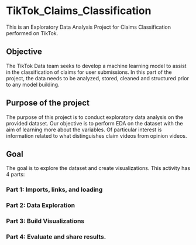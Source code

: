 # TikTok_Claims_Classification

This is an Exploratory Data Analysis Project for Claims Classification performed on TikTok.

## Objective

The TikTok Data team seeks to develop a machine learning model to assist in the classification of claims for user submissions. In this part of the project, the data needs to be analyzed, stored, cleaned and structured prior to any model building.

## Purpose of the project

The purpose of this project is to conduct exploratory data analysis on the provided dataset. Our objective is to perform EDA on the dataset with the aim of learning more about the variables. Of particular interest is information related to what distinguishes claim videos from opinion videos.
## Goal

The goal is to explore the dataset and create visualizations.
This activity has 4 parts:

### Part 1: Imports, links, and loading

### Part 2: Data Exploration

### Part 3: Build Visualizations

### Part 4: Evaluate and share results.



